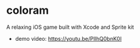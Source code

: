# coloram

A relaxing iOS game built with Xcode and Sprite kit

- demo video: https://youtu.be/PlIhQ0bnK0I
